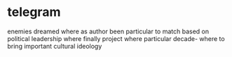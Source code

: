 # telegram
enemies dreamed where as author been particular to match based on political leadership where finally project where  particular decade- where to bring important cultural ideology
